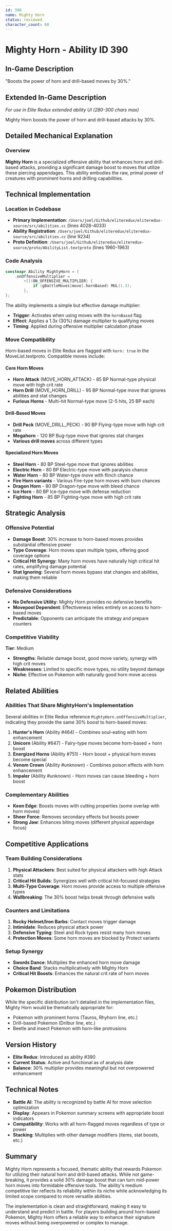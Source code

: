 ```yaml
---
id: 390
name: Mighty Horn
status: reviewed
character_count: 68
---
```


# Mighty Horn - Ability ID 390

## In-Game Description
"Boosts the power of horn and drill-based moves by 30%."

## Extended In-Game Description
*For use in Elite Redux extended ability UI (280-300 chars max)*

Mighty Horn boosts the power of horn and drill-based attacks by 30%.

## Detailed Mechanical Explanation

### Overview

**Mighty Horn** is a specialized offensive ability that enhances horn and drill-based attacks, providing a significant damage boost to moves that utilize these piercing appendages. This ability embodies the raw, primal power of creatures with prominent horns and drilling capabilities.

## Technical Implementation

### Location in Codebase
- **Primary Implementation**: `/Users/joel/Github/eliteredux/eliteredux-source/src/abilities.cc` (lines 4028-4033)
- **Ability Registration**: `/Users/joel/Github/eliteredux/eliteredux-source/src/abilities.cc` (line 9234)
- **Proto Definition**: `/Users/joel/Github/eliteredux/eliteredux-source/proto/AbilityList.textproto` (lines 1960-1963)

### Code Analysis

```cpp
constexpr Ability MightyHorn = {
    .onOffensiveMultiplier =
        +[](ON_OFFENSIVE_MULTIPLIER) {
            if (gBattleMoves[move].hornBased) MUL(1.3);
        },
};
```

The ability implements a simple but effective damage multiplier:
- **Trigger**: Activates when using moves with the `hornBased` flag
- **Effect**: Applies a 1.3x (30%) damage multiplier to qualifying moves
- **Timing**: Applied during offensive multiplier calculation phase

### Move Compatibility

Horn-based moves in Elite Redux are flagged with `horn: true` in the MoveList.textproto. Compatible moves include:

#### Core Horn Moves
- **Horn Attack** (MOVE_HORN_ATTACK) - 85 BP Normal-type physical move with high crit rate
- **Horn Drill** (MOVE_HORN_DRILL) - 95 BP Normal-type move that ignores abilities and stat changes
- **Furious Horns** - Multi-hit Normal-type move (2-5 hits, 25 BP each)

#### Drill-Based Moves
- **Drill Peck** (MOVE_DRILL_PECK) - 90 BP Flying-type move with high crit rate
- **Megahorn** - 120 BP Bug-type move that ignores stat changes
- **Various drill moves** across different types

#### Specialized Horn Moves
- **Steel Horn** - 80 BP Steel-type move that ignores abilities
- **Electric Horn** - 80 BP Electric-type move with paralysis chance
- **Water Horn** - 80 BP Water-type move with flinch chance
- **Fire Horn variants** - Various Fire-type horn moves with burn chances
- **Dragon Horn** - 80 BP Dragon-type move with bleed chance
- **Ice Horn** - 80 BP Ice-type move with defense reduction
- **Fighting Horn** - 85 BP Fighting-type move with high crit rate

## Strategic Analysis

### Offensive Potential
- **Damage Boost**: 30% increase to horn-based moves provides substantial offensive power
- **Type Coverage**: Horn moves span multiple types, offering good coverage options
- **Critical Hit Synergy**: Many horn moves have naturally high critical hit rates, amplifying damage potential
- **Stat Ignoring**: Several horn moves bypass stat changes and abilities, making them reliable

### Defensive Considerations
- **No Defensive Utility**: Mighty Horn provides no defensive benefits
- **Movepool Dependent**: Effectiveness relies entirely on access to horn-based moves
- **Predictable**: Opponents can anticipate the strategy and prepare counters

### Competitive Viability
**Tier**: Medium
- **Strengths**: Reliable damage boost, good move variety, synergy with high crit moves
- **Weaknesses**: Limited to specific move types, no utility beyond damage
- **Niche**: Effective on Pokemon with naturally good horn move access

## Related Abilities

### Abilities That Share MightyHorn's Implementation
Several abilities in Elite Redux reference `MightyHorn.onOffensiveMultiplier`, indicating they provide the same 30% boost to horn-based moves:

1. **Hunter's Horn** (Ability #464) - Combines soul-eating with horn enhancement
2. **Unicorn** (Ability #647) - Fairy-type moves become horn-based + horn boost
3. **Energized Horns** (Ability #751) - Horn boost + physical horn moves become special
4. **Venom Crown** (Ability #unknown) - Combines poison effects with horn enhancement
5. **Impaler** (Ability #unknown) - Horn moves can cause bleeding + horn boost

### Complementary Abilities
- **Keen Edge**: Boosts moves with cutting properties (some overlap with horn moves)
- **Sheer Force**: Removes secondary effects but boosts power
- **Strong Jaw**: Enhances biting moves (different physical appendage focus)

## Competitive Applications

### Team Building Considerations
1. **Physical Attackers**: Best suited for physical attackers with high Attack stats
2. **Critical Hit Builds**: Synergizes well with critical hit-focused strategies
3. **Multi-Type Coverage**: Horn moves provide access to multiple offensive types
4. **Wallbreaking**: The 30% boost helps break through defensive walls

### Counters and Limitations
1. **Rocky Helmet/Iron Barbs**: Contact moves trigger damage
2. **Intimidate**: Reduces physical attack power
3. **Defensive Typing**: Steel and Rock types resist many horn moves
4. **Protection Moves**: Some horn moves are blocked by Protect variants

### Setup Synergy
- **Swords Dance**: Multiplies the enhanced horn move damage
- **Choice Band**: Stacks multiplicatively with Mighty Horn
- **Critical Hit Boosts**: Enhances the natural crit rate of horn moves

## Pokemon Distribution

While the specific distribution isn't detailed in the implementation files, Mighty Horn would be thematically appropriate for:
- Pokemon with prominent horns (Tauros, Rhyhorn line, etc.)
- Drill-based Pokemon (Drilbur line, etc.)
- Beetle and insect Pokemon with horn-like protrusions

## Version History

- **Elite Redux**: Introduced as ability #390
- **Current Status**: Active and functional as of analysis date
- **Balance**: 30% multiplier provides meaningful but not overpowered enhancement

## Technical Notes

- **Battle AI**: The ability is recognized by battle AI for move selection optimization
- **Display**: Appears in Pokemon summary screens with appropriate boost indicators
- **Compatibility**: Works with all horn-flagged moves regardless of type or power
- **Stacking**: Multiplies with other damage modifiers (items, stat boosts, etc.)


## Summary

Mighty Horn represents a focused, thematic ability that rewards Pokemon for utilizing their natural horn and drill-based attacks. While not game-breaking, it provides a solid 30% damage boost that can turn mid-power horn moves into formidable offensive tools. The ability's medium competitive tier reflects its reliability within its niche while acknowledging its limited scope compared to more versatile abilities.

The implementation is clean and straightforward, making it easy to understand and predict in battle. For players building around horn-based Pokemon, Mighty Horn offers a reliable way to enhance their signature moves without being overpowered or complex to manage.